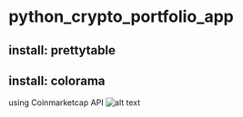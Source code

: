 # python_crypto_portfolio_app
## install: prettytable
## install: colorama
using Coinmarketcap API
![alt text](https://raw.githubusercontent.com/username/projectname/branch/path/to/img.png)
